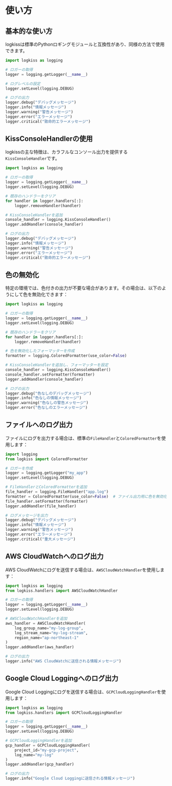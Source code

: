 # 使い方

## 基本的な使い方

logkissは標準のPythonロギングモジュールと互換性があり、同様の方法で使用できます。

```python
import logkiss as logging

# ロガーの取得
logger = logging.getLogger(__name__)

# ログレベルの設定
logger.setLevel(logging.DEBUG)

# ログの出力
logger.debug("デバッグメッセージ")
logger.info("情報メッセージ")
logger.warning("警告メッセージ")
logger.error("エラーメッセージ")
logger.critical("致命的エラーメッセージ")
```

## KissConsoleHandlerの使用

logkissの主な特徴は、カラフルなコンソール出力を提供する`KissConsoleHandler`です。

```python
import logkiss as logging

# ロガーの取得
logger = logging.getLogger(__name__)
logger.setLevel(logging.DEBUG)

# 既存のハンドラーをクリア
for handler in logger.handlers[:]:
    logger.removeHandler(handler)

# KissConsoleHandlerを追加
console_handler = logging.KissConsoleHandler()
logger.addHandler(console_handler)

# ログの出力
logger.debug("デバッグメッセージ")
logger.info("情報メッセージ")
logger.warning("警告メッセージ")
logger.error("エラーメッセージ")
logger.critical("致命的エラーメッセージ")
```

## 色の無効化

特定の環境では、色付きの出力が不要な場合があります。その場合は、以下のようにして色を無効化できます：

```python
import logkiss as logging

# ロガーの取得
logger = logging.getLogger(__name__)
logger.setLevel(logging.DEBUG)

# 既存のハンドラーをクリア
for handler in logger.handlers[:]:
    logger.removeHandler(handler)

# 色を無効化したフォーマッターを作成
formatter = logging.ColoredFormatter(use_color=False)

# KissConsoleHandlerを追加し、フォーマッターを設定
console_handler = logging.KissConsoleHandler()
console_handler.setFormatter(formatter)
logger.addHandler(console_handler)

# ログの出力
logger.debug("色なしのデバッグメッセージ")
logger.info("色なしの情報メッセージ")
logger.warning("色なしの警告メッセージ")
logger.error("色なしのエラーメッセージ")
```

## ファイルへのログ出力

ファイルにログを出力する場合は、標準の`FileHandler`と`ColoredFormatter`を使用します：

```python
import logging
from logkiss import ColoredFormatter

# ロガーを作成
logger = logging.getLogger("my_app")
logger.setLevel(logging.DEBUG)

# FileHandlerとColoredFormatterを追加
file_handler = logging.FileHandler("app.log")
formatter = ColoredFormatter(use_color=False)  # ファイル出力用に色を無効化
file_handler.setFormatter(formatter)
logger.addHandler(file_handler)

# ログメッセージを出力
logger.debug("デバッグメッセージ")
logger.info("情報メッセージ")
logger.warning("警告メッセージ")
logger.error("エラーメッセージ")
logger.critical("重大メッセージ")
```

## AWS CloudWatchへのログ出力

AWS CloudWatchにログを送信する場合は、`AWSCloudWatchHandler`を使用します：

```python
import logkiss as logging
from logkiss.handlers import AWSCloudWatchHandler

# ロガーの取得
logger = logging.getLogger(__name__)
logger.setLevel(logging.DEBUG)

# AWSCloudWatchHandlerを追加
aws_handler = AWSCloudWatchHandler(
    log_group_name="my-log-group",
    log_stream_name="my-log-stream",
    region_name="ap-northeast-1"
)
logger.addHandler(aws_handler)

# ログの出力
logger.info("AWS CloudWatchに送信される情報メッセージ")
```

## Google Cloud Loggingへのログ出力

Google Cloud Loggingにログを送信する場合は、`GCPCloudLoggingHandler`を使用します：

```python
import logkiss as logging
from logkiss.handlers import GCPCloudLoggingHandler

# ロガーの取得
logger = logging.getLogger(__name__)
logger.setLevel(logging.DEBUG)

# GCPCloudLoggingHandlerを追加
gcp_handler = GCPCloudLoggingHandler(
    project_id="my-gcp-project",
    log_name="my-log"
)
logger.addHandler(gcp_handler)

# ログの出力
logger.info("Google Cloud Loggingに送信される情報メッセージ")
```
